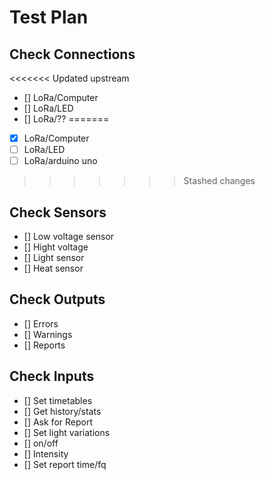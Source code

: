 # Test Plan

## Check Connections

<<<<<<< Updated upstream
- [] LoRa/Computer
- [] LoRa/LED
- [] LoRa/??
=======
- [x] LoRa/Computer
- [ ] LoRa/LED
- [ ] LoRa/arduino uno
>>>>>>> Stashed changes

## Check Sensors

- [] Low voltage sensor
- [] Hight voltage
- [] Light sensor
- [] Heat sensor

## Check Outputs

- [] Errors
- [] Warnings
- [] Reports

## Check Inputs

- [] Set timetables
- [] Get history/stats
- [] Ask for Report
- [] Set light variations
- [] on/off
- [] Intensity
- [] Set report time/fq